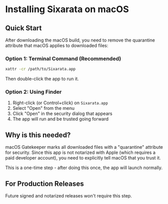 # Installing Sixarata on macOS

## Quick Start

After downloading the macOS build, you need to remove the quarantine attribute that macOS applies to downloaded files:

### Option 1: Terminal Command (Recommended)
```bash
xattr -cr /path/to/Sixarata.app
```

Then double-click the app to run it.

### Option 2: Using Finder
1. Right-click (or Control+click) on `Sixarata.app`
2. Select "Open" from the menu
3. Click "Open" in the security dialog that appears
4. The app will run and be trusted going forward

## Why is this needed?

macOS Gatekeeper marks all downloaded files with a "quarantine" attribute for security. Since this app is not notarized with Apple (which requires a paid developer account), you need to explicitly tell macOS that you trust it.

This is a one-time step - after doing this once, the app will launch normally.

## For Production Releases

Future signed and notarized releases won't require this step.
